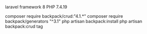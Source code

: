 laravel framework 8
PHP 7.4.19

composer require backpack/crud:"4.1.*"
composer require backpack/generators "^3.1"
php artisan backpack:install
php artisan backpack:crud tag